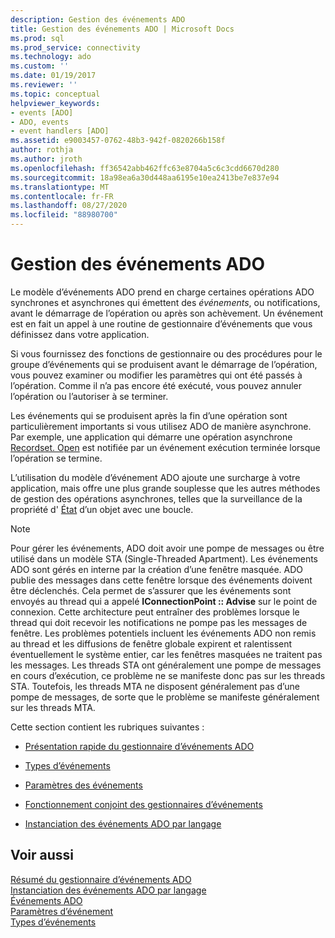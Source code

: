 ```yaml
---
description: Gestion des événements ADO
title: Gestion des événements ADO | Microsoft Docs
ms.prod: sql
ms.prod_service: connectivity
ms.technology: ado
ms.custom: ''
ms.date: 01/19/2017
ms.reviewer: ''
ms.topic: conceptual
helpviewer_keywords:
- events [ADO]
- ADO, events
- event handlers [ADO]
ms.assetid: e9003457-0762-48b3-942f-0820266b158f
author: rothja
ms.author: jroth
ms.openlocfilehash: ff36542abb462ffc63e8704a5c6c3cdd6670d280
ms.sourcegitcommit: 18a98ea6a30d448aa6195e10ea2413be7e837e94
ms.translationtype: MT
ms.contentlocale: fr-FR
ms.lasthandoff: 08/27/2020
ms.locfileid: "88980700"
---
```

# <a name="handling-ado-events"></a>Gestion des événements ADO
Le modèle d’événements ADO prend en charge certaines opérations ADO synchrones et asynchrones qui émettent des *événements*, ou notifications, avant le démarrage de l’opération ou après son achèvement. Un événement est en fait un appel à une routine de gestionnaire d’événements que vous définissez dans votre application.  
  
 Si vous fournissez des fonctions de gestionnaire ou des procédures pour le groupe d’événements qui se produisent avant le démarrage de l’opération, vous pouvez examiner ou modifier les paramètres qui ont été passés à l’opération. Comme il n’a pas encore été exécuté, vous pouvez annuler l’opération ou l’autoriser à se terminer.  
  
 Les événements qui se produisent après la fin d’une opération sont particulièrement importants si vous utilisez ADO de manière asynchrone. Par exemple, une application qui démarre une opération asynchrone [Recordset. Open](../../reference/ado-api/open-method-ado-recordset.md) est notifiée par un événement exécution terminée lorsque l’opération se termine.  
  
 L’utilisation du modèle d’événement ADO ajoute une surcharge à votre application, mais offre une plus grande souplesse que les autres méthodes de gestion des opérations asynchrones, telles que la surveillance de la propriété d' [État](../../reference/ado-api/state-property-ado.md) d’un objet avec une boucle.  
  
> [!NOTE]
>  Pour gérer les événements, ADO doit avoir une pompe de messages ou être utilisé dans un modèle STA (Single-Threaded Apartment). Les événements ADO sont gérés en interne par la création d’une fenêtre masquée. ADO publie des messages dans cette fenêtre lorsque des événements doivent être déclenchés. Cela permet de s’assurer que les événements sont envoyés au thread qui a appelé **IConnectionPoint :: Advise** sur le point de connexion. Cette architecture peut entraîner des problèmes lorsque le thread qui doit recevoir les notifications ne pompe pas les messages de fenêtre. Les problèmes potentiels incluent les événements ADO non remis au thread et les diffusions de fenêtre globale expirent et ralentissent éventuellement le système entier, car les fenêtres masquées ne traitent pas les messages. Les threads STA ont généralement une pompe de messages en cours d’exécution, ce problème ne se manifeste donc pas sur les threads STA. Toutefois, les threads MTA ne disposent généralement pas d’une pompe de messages, de sorte que le problème se manifeste généralement sur les threads MTA.  
  
 Cette section contient les rubriques suivantes :  
  
-   [Présentation rapide du gestionnaire d’événements ADO](./ado-event-handler-summary.md)  
  
-   [Types d’événements](./types-of-events.md)  
  
-   [Paramètres des événements](./event-parameters.md)  
  
-   [Fonctionnement conjoint des gestionnaires d’événements](./how-event-handlers-work-together.md)  
  
-   [Instanciation des événements ADO par langage](./ado-event-instantiation-by-language.md)  
  
## <a name="see-also"></a>Voir aussi  
 [Résumé du gestionnaire d’événements ADO](./ado-event-handler-summary.md)   
 [Instanciation des événements ADO par langage](./ado-event-instantiation-by-language.md)   
 [Événements ADO](../../reference/ado-api/ado-events.md)   
 [Paramètres d’événement](./event-parameters.md)   
 [Types d’événements](./types-of-events.md)